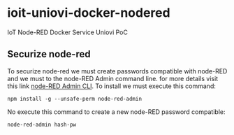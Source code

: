# ioit-uniovi-docker-nodered
IoT Node-RED Docker Service Uniovi PoC

## Securize node-red
To securize node-red we must create passwords compatible with node-RED and we must to the node-RED Admin command line. for more details visit this link [node-RED Admin CLI](https://nodered.org/docs/user-guide/node-red-admin). To install we must execute this command:
 
```shell
npm install -g --unsafe-perm node-red-admin
```

No execute this command to create a new node-RED password compatible:
```shell
node-red-admin hash-pw
```